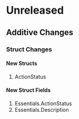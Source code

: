 # Unreleased

## Additive Changes

### Struct Changes

#### New Structs

1. ActionStatus

#### New Struct Fields

1. Essentials.ActionStatus
1. Essentials.Description
